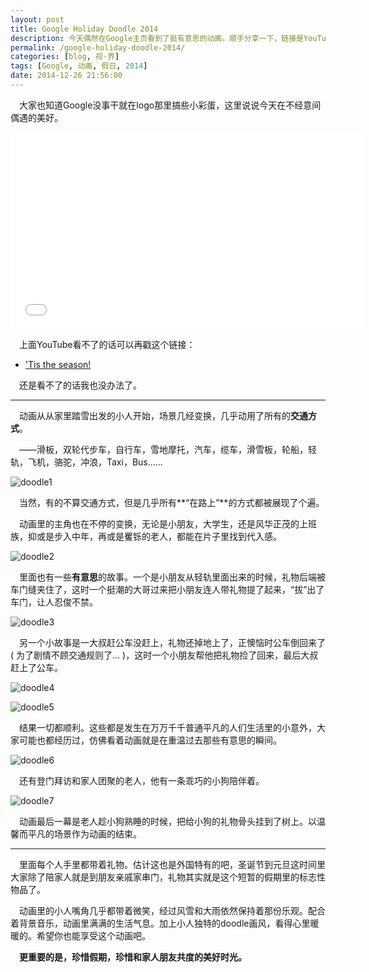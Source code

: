 ```yaml
---
layout: post
title: Google Holiday Doodle 2014
description: 今天偶然在Google主页看到了挺有意思的动画，顺手分享一下，链接是YouTube的，被墙了就只能看我的截图了。
permalink: /google-holiday-doodle-2014/
categories: [blog, 视·界]
tags: [Google, 动画, 假日, 2014]
date: 2014-12-26 21:56:00
--- 
```


　大家也知道Google没事干就在logo那里搞些小彩蛋，这里说说今天在不经意间偶遇的美好。

<div class="flickr-container">
<iframe class="flickr-frame" width="560" height="315" src="//www.youtube.com/embed/rpKQ7WP8jKc" frameborder="0" allowfullscreen></iframe></div>

　上面YouTube看不了的话可以再戳这个链接：

* ['Tis the season!](https://g.co/doodle/u3pbqx)

　还是看不了的话我也没办法了。

------

　动画从从家里踏雪出发的小人开始，场景几经变换，几乎动用了所有的**交通方式**。

　——滑板，双轮代步车，自行车，雪地摩托，汽车，缆车，滑雪板，轮船，轻轨，飞机，骆驼，冲浪，Taxi，Bus……

![doodle1](http://lanternd.qiniudn.com/Pic4Post/google-holiday-doodle/doodle1.jpg "Bicycle")

　当然，有的不算交通方式，但是几乎所有**“在路上”**的方式都被展现了个遍。

　动画里的主角也在不停的变换，无论是小朋友，大学生，还是风华正茂的上班族，抑或是步入中年，再或是矍铄的老人，都能在片子里找到代入感。

![doodle2](http://lanternd.qiniudn.com/Pic4Post/google-holiday-doodle/doodle2.jpg "Ship")

　里面也有一些**有意思**的故事。一个是小朋友从轻轨里面出来的时候，礼物后端被车门缝夹住了，这时一个挺潮的大哥过来把小朋友连人带礼物提了起来，“拔”出了车门，让人忍俊不禁。

![doodle3](http://lanternd.qiniudn.com/Pic4Post/google-holiday-doodle/doodle3.jpg "Moment")

　另一个小故事是一大叔赶公车没赶上，礼物还掉地上了，正懊恼时公车倒回来了 ( 为了剧情不顾交通规则了… )，这时一个小朋友帮他把礼物捡了回来，最后大叔赶上了公车。

![doodle4](http://lanternd.qiniudn.com/Pic4Post/google-holiday-doodle/doodle4.jpg "Miss the bus")

![doodle5](http://lanternd.qiniudn.com/Pic4Post/google-holiday-doodle/doodle5.jpg "Everything turns out to be ok")

　结果一切都顺利。这些都是发生在万万千千普通平凡的人们生活里的小意外，大家可能也都经历过，仿佛看着动画就是在重温过去那些有意思的瞬间。

![doodle6](http://lanternd.qiniudn.com/Pic4Post/google-holiday-doodle/doodle6.jpg "Elderly")

　还有登门拜访和家人团聚的老人，他有一条乖巧的小狗陪伴着。

![doodle7](http://lanternd.qiniudn.com/Pic4Post/google-holiday-doodle/doodle7.jpg "Quiet and calm")

　动画最后一幕是老人趁小狗熟睡的时候，把给小狗的礼物骨头挂到了树上。以温馨而平凡的场景作为动画的结束。

-----

　里面每个人手里都带着礼物。估计这也是外国特有的吧，圣诞节到元旦这时间里大家除了陪家人就是到朋友亲戚家串门，礼物其实就是这个短暂的假期里的标志性物品了。

　动画里的小人嘴角几乎都带着微笑，经过风雪和大雨依然保持着那份乐观。配合着背景音乐，动画里满满的生活气息。加上小人独特的doodle画风，看得心里暖暖的。希望你也能享受这个动画吧。

　**更重要的是，珍惜假期，珍惜和家人朋友共度的美好时光。**
